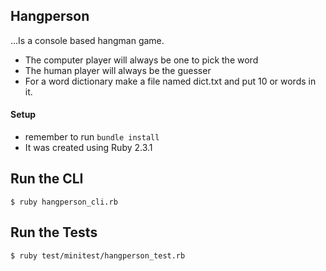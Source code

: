 ## Hangperson
...Is a console based hangman game.

* The computer player will always be one to pick the word
* The human player will always be the guesser
* For a word dictionary make a file named dict.txt and put 10 or words in it.

#### Setup
* remember to run ```bundle install```
* It was created using Ruby 2.3.1

## Run the CLI
```
$ ruby hangperson_cli.rb
```

## Run the Tests

```
$ ruby test/minitest/hangperson_test.rb
```
